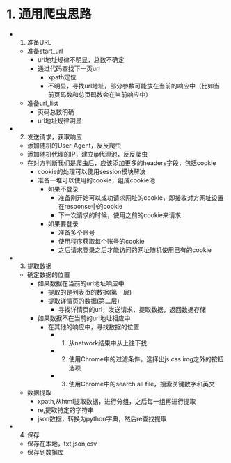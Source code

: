 ###

# 1. 通用爬虫思路
- 1. 准备URL
    - 准备start_url
        - url地址规律不明显，总数不确定
        - 通过代码查找下一页url
            - xpath定位
            - 不明显，寻找url地址，部分参数可能放在当前的响应中（比如当前页码数和总页码数会在当前响应中）
    - 准备url_list
        - 页码总数明确
        - url地址规律明显  
        
- 2. 发送请求，获取响应   
    - 添加随机的User-Agent，反反爬虫
    - 添加随机代理的IP，建立ip代理池，反反爬虫
    - 在对方判断我们是爬虫后，应该添加更多的headers字段，包括cookie
        - cookie的处理可以使用session模块解决
        - 准备一堆可以使用的cookie，组成cookie池
            - 如果不登录
                - 准备刚开始可以成功请求网址的cookie，即接收对方网址设置在response中的cookie
                - 下一次请求的时候，使用之前的cookie来请求
            - 如果要登录
                - 准备多个账号
                - 使用程序获取每个账号的cookie
                - 之后请求登录之后才能访问的网址随机使用已有的cookie
            
- 3. 提取数据
    - 确定数据的位置
        - 如果数据在当前的url地址响应中
            - 提取的是列表页的数据(第一层)
            - 提取详情页的数据(第二层)
                - 寻找详情页的url，发送请求，提取数据，返回数据存储
        - 如果数据不在当前的url地址相应中
            - 在其他的响应中，寻找数据的位置
                - 1. 从network结果中从上往下找
                - 2. 使用Chrome中的过滤条件，选择出js.css.img之外的按钮选项
                - 3. 使用Chrome中的search all file，搜索关键数字和英文
    - 数据提取 
        - xpath,从html提取数据，进行分组，之后每一组再进行提取
        - re,提取特定的字符串
        - json数据，转换为python字典，然后re查找提取         
    
- 4. 保存
    - 保存在本地，txt,json,csv
    - 保存到数据库    